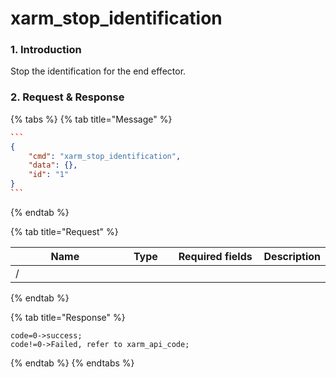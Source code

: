 # xarm\_stop\_identification

### 1. Introduction

Stop the identification for the end effector.

### 2. Request & Response

{% tabs %}
{% tab title="Message" %}
````json
```
{
    "cmd": "xarm_stop_identification",
    "data": {},
    "id": "1"
}
```
````
{% endtab %}

{% tab title="Request" %}
<table data-full-width="true"><thead><tr><th width="206">Name</th><th width="79">Type</th><th width="146">Required fields</th><th>Description</th></tr></thead><tbody><tr><td>/</td><td></td><td></td><td></td></tr></tbody></table>
{% endtab %}

{% tab title="Response" %}
```
code=0->success;
code!=0->Failed, refer to xarm_api_code;
```
{% endtab %}
{% endtabs %}

